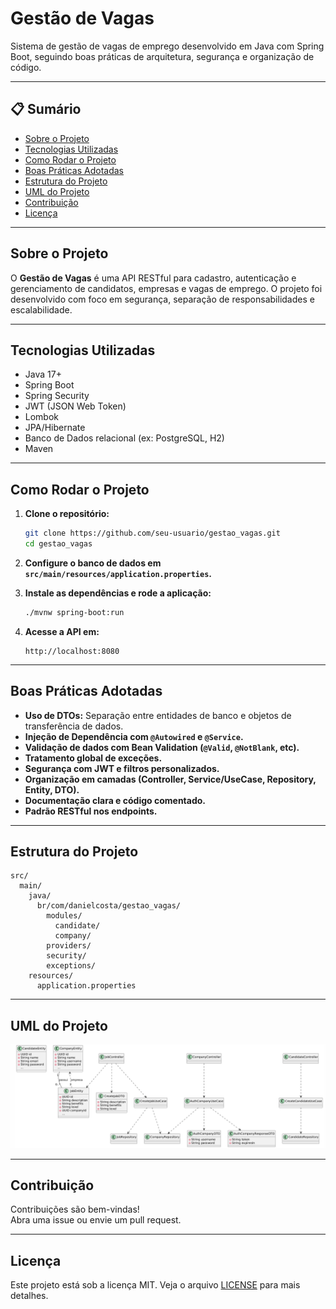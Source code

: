 # Gestão de Vagas

Sistema de gestão de vagas de emprego desenvolvido em Java com Spring Boot, seguindo boas práticas de arquitetura, segurança e organização de código.

---

## 📋 Sumário

- [Sobre o Projeto](#sobre-o-projeto)
- [Tecnologias Utilizadas](#tecnologias-utilizadas)
- [Como Rodar o Projeto](#como-rodar-o-projeto)
- [Boas Práticas Adotadas](#boas-práticas-adotadas)
- [Estrutura do Projeto](#estrutura-do-projeto)
- [UML do Projeto](#uml-do-projeto)
- [Contribuição](#contribuição)
- [Licença](#licença)

---

## Sobre o Projeto

O **Gestão de Vagas** é uma API RESTful para cadastro, autenticação e gerenciamento de candidatos, empresas e vagas de emprego. O projeto foi desenvolvido com foco em segurança, separação de responsabilidades e escalabilidade.

---

## Tecnologias Utilizadas

- Java 17+
- Spring Boot
- Spring Security
- JWT (JSON Web Token)
- Lombok
- JPA/Hibernate
- Banco de Dados relacional (ex: PostgreSQL, H2)
- Maven

---

## Como Rodar o Projeto

1. **Clone o repositório:**
   ```bash
   git clone https://github.com/seu-usuario/gestao_vagas.git
   cd gestao_vagas
   ```

2. **Configure o banco de dados em `src/main/resources/application.properties`.**

3. **Instale as dependências e rode a aplicação:**
   ```bash
   ./mvnw spring-boot:run
   ```

4. **Acesse a API em:**  
   ```
   http://localhost:8080
   ```

---

## Boas Práticas Adotadas

- **Uso de DTOs:** Separação entre entidades de banco e objetos de transferência de dados.
- **Injeção de Dependência com `@Autowired` e `@Service`.**
- **Validação de dados com Bean Validation (`@Valid`, `@NotBlank`, etc).**
- **Tratamento global de exceções.**
- **Segurança com JWT e filtros personalizados.**
- **Organização em camadas (Controller, Service/UseCase, Repository, Entity, DTO).**
- **Documentação clara e código comentado.**
- **Padrão RESTful nos endpoints.**

---

## Estrutura do Projeto

```
src/
  main/
    java/
      br/com/danielcosta/gestao_vagas/
        modules/
          candidate/
          company/
        providers/
        security/
        exceptions/
    resources/
      application.properties
```

---

## UML do Projeto

![Demonstração do UML](UML.png)

---

## Contribuição

Contribuições são bem-vindas!  
Abra uma issue ou envie um pull request.

---

## Licença

Este projeto está sob a licença MIT. Veja o arquivo [LICENSE](LICENSE) para mais detalhes.
